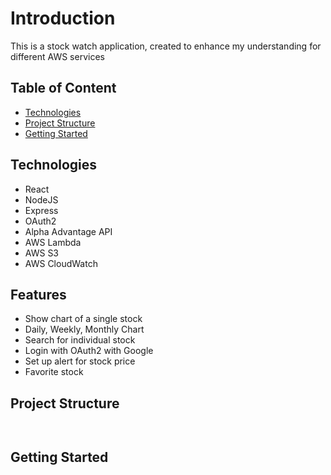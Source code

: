 # Introduction

This is a stock watch application, created to enhance my understanding for different AWS services

## Table of Content

- [Technologies](#technologies)
- [Project Structure](#project-strucutre)
- [Getting Started](#getting-started)

## Technologies

- React
- NodeJS
- Express
- OAuth2
- Alpha Advantage API
- AWS Lambda
- AWS S3
- AWS CloudWatch

## Features

- Show chart of a single stock
- Daily, Weekly, Monthly Chart
- Search for individual stock
- Login with OAuth2 with Google
- Set up alert for stock price
- Favorite stock

## Project Structure

```


```

## Getting Started

